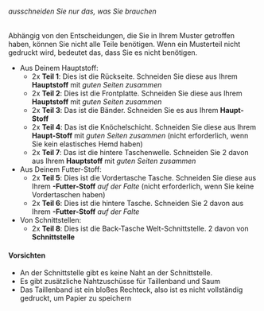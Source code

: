 <Tip>

###### ausschneiden Sie nur das, was Sie brauchen

Abhängig von den Entscheidungen, die Sie in Ihrem Muster getroffen haben, können Sie nicht alle Teile benötigen.
Wenn ein Musterteil nicht gedruckt wird, bedeutet das, dass Sie es nicht benötigen.

</Tip>

-   Aus Deinem Hauptstoff:
    -   2x **Teil 1**: Dies ist die Rückseite. Schneiden Sie diese aus Ihrem **Hauptstoff** mit *guten Seiten zusammen*
    -   2x **Teil 2**: Dies ist die Frontplatte. Schneiden Sie diese aus Ihrem **Hauptstoff** mit *guten Seiten zusammen*
    -   2x **Teil 3**: Das ist die Bänder. Schneiden Sie es aus Ihrem **Haupt-Stoff**
    -   2x **Teil 4**: Das ist die Knöchelschicht. Schneiden Sie diese aus Ihrem **Haupt-Stoff** mit *guten Seiten zusammen* (nicht erforderlich, wenn Sie kein elastisches Hemd haben)
    -   2x **Teil 7**: Das ist die hintere Taschenwelle. Schneiden Sie 2 davon aus Ihrem **Hauptstoff** mit *guten Seiten zusammen*
-   Aus Deinem Futter-Stoff:
    -   2x **Teil 5**: Dies ist die Vordertasche Tasche. Schneiden Sie diese aus Ihrem **-Futter-Stoff** *auf der Falte* (nicht erforderlich, wenn Sie keine Vordertaschen haben)
    -   2x **Teil 6**: Dies ist die hintere Tasche. Schneiden Sie 2 davon aus Ihrem **-Futter-Stoff** *auf der Falte*
-   Von Schnittstellen:
    -   2x **Teil 8**: Dies ist die Back-Tasche Welt-Schnittstelle. 2 davon von **Schnittstelle**

<Warning>

#### Vorsichten

-   An der Schnittstelle gibt es keine Naht an der Schnittstelle.
-   Es gibt zusätzliche Nahtzuschüsse für Taillenband und Saum
-   Das Taillenband ist ein bloßes Rechteck, also ist es nicht vollständig gedruckt, um Papier zu speichern

</Warning>
